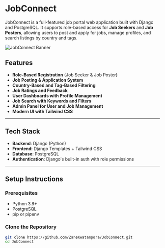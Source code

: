 # JobConnect

JobConnect is a full-featured job portal web application built with Django and PostgreSQL. It supports role-based access for **Job Seekers** and **Job Posters**, allowing users to post and apply for jobs, manage profiles, and search listings by country and tags.

![JobConnect Banner](https://your-image-link.com) <!-- Optional: Add a banner or logo -->

## Features

-  **Role-Based Registration** (Job Seeker & Job Poster)
-  **Job Posting & Application System**
-  **Country-Based and Tag-Based Filtering**
-  **Job Ratings and Feedback**
-  **User Dashboards with Profile Management**
-  **Job Search with Keywords and Filters**
-  **Admin Panel for User and Job Management**
-  **Modern UI with Tailwind CSS**

---

## Tech Stack

- **Backend**: Django (Python)
- **Frontend**: Django Templates + Tailwind CSS
- **Database**: PostgreSQL
- **Authentication**: Django's built-in auth with role permissions

---

## Setup Instructions

### Prerequisites

- Python 3.8+
- PostgreSQL
- pip or pipenv

### Clone the Repository

```bash
git clone https://github.com/ZaneKwatampora/JobConnect.git
cd JobConnect
